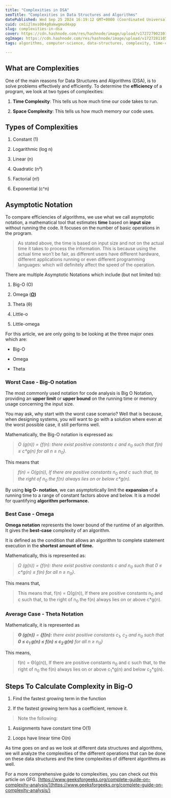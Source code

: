 ```yaml
---
title: "Complexities in DSA"
seoTitle: "Complexities in Data Structures and Algorithms"
datePublished: Wed Sep 25 2024 16:19:12 GMT+0000 (Coordinated Universal Time)
cuid: cm1i2lmxs004g0akwgmud4xpp
slug: complexities-in-dsa
cover: https://cdn.hashnode.com/res/hashnode/image/upload/v1727279023019/f2abef85-114b-40de-9c57-f4eb73a1f4d9.png
ogImage: https://cdn.hashnode.com/res/hashnode/image/upload/v1727281105084/a9bb8832-adcf-4ee5-a67d-71eb8377a3fa.png
tags: algorithms, computer-science, data-structures, complexity, time-complexity, dsa, space-complexity

---
```


## What are Complexities

One of the main reasons for Data Structures and Algorithms (DSA), is to solve problems effectively and efficiently. To determine the **efficiency** of a program, we look at two types of complexities:

1. **Time Complexity**: This tells us how much time our code takes to run.
    
2. **Space Complexity**: This tells us how much memory our code uses.
    

## Types of Complexities

1. Constant (1)
    
2. Logarithmic (log n)
    
3. Linear (n)
    
4. Quadratic (n²)
    
5. Factorial (n!)
    
6. Exponential (c^n)
    

## Asymptotic Notation

To compare efficiencies of algorithms, we use what we call asymptotic notation, a mathematical tool that estimates **time** based on **input size** without running the code. It focuses on the number of basic operations in the program.

> As stated above, the time is based on input size and not on the actual time it takes to process the information. This is because using the actual time won’t be fair, as different users have different hardware, different applications running or even different programming languages: which will definitely affect the speed of the operation.

There are multiple Asymptotic Notations which include (but not limited to):

1. Big-O (O)
    
2. Omega ([**Ω**](https://www.geeksforgeeks.org/analysis-of-algorithms-big-omega-notation/)**)**
    
3. Theta (θ)
    
4. Little-o
    
5. Little-omega
    

For this article, we are only going to be looking at the three major ones which are:

* Big-O
    
* Omega
    
* Theta
    

### Worst Case - Big-O notation

The most commonly used notation for code analysis is Big O Notation, providing an **upper limit** or **upper bound** on the running time or memory usage concerning the input size.

You may ask, why start with the worst case scenario? Well that is because, when designing systems, you will want to go with a solution where even at the worst possible case, it still performs well.

Mathematically, the Big-O notation is expressed as:

> *O (g(n)) = {f(n): there exist positive constants c and n<sub>0</sub> such that f(n) ≤ c\*g(n) for all n ≥ n<sub>0</sub>}.*

This means that

> *f(n) = O(g(n)), If there are positive constants n<sub>0</sub> and c such that, to the right of n<sub>0</sub> the f(n) always lies on or below c\*g(n).*

By using **big O- notation**, we can asymptotically limit the **expansion** of a running time to a range of constant factors above and below. It is a model for quantifying **algorithm performance.**

### Best Case - Omega

**Omega notation** represents the lower bound of the runtime of an algorithm. It gives the **best-case** complexity of an algorithm.

It is defined as the condition that allows an algorithm to complete statement execution in the **shortest amount of time.**

Mathematically, this is represented as:

> *Ω (g(n)) = {f(n): there exist positive constants c and n<sub>0</sub> such that 0 ≤ c\*g(n) ≤ f(n) for all n ≥ n<sub>0</sub>}.*

This means that,

> This means that, f(n) = Ω(g(n)), If there are positive constants n<sub>0</sub> and c such that, to the right of n<sub>0</sub> the f(n) always lies on or above c\*g(n).

### Average Case - Theta Notation

Mathematically, it is represented as

> ***Θ (g(n))*** *\=* ***{f(n):*** *there exist positive constants c<sub>1</sub>, c<sub>2</sub> and n<sub>0</sub> such that* ***0 ≤ c<sub>1 </sub> g(n) ≤ f(n) ≤ c<sub>2 </sub> g(n)*** *for all n ≥ n<sub>0</sub>}*

This means,

> f(n) = Θ(g(n)), If there are positive constants n<sub>0</sub> and c such that, to the right of n<sub>0</sub> the f(n) always lies on or above c<sub>1</sub>\*g(n) and below c<sub>2</sub>\*g(n).

## Steps To Calculate Complexity in Big-O

1. Find the fastest growing term in the function
    
2. If the fastest growing term has a coefficient, remove it.
    

> Note the following:

1. Assignments have constant time O(1)
    
2. Loops have linear time O(n)
    

As time goes on and as we look at different data structures and algorithms, we will analyze the complexities of the different operations that can be done on these data structures and the time complexities of different algorithms as well.

For a more comprehensive guide to complexities, you can check out this article on GFG. [https://www.geeksforgeeks.org/complete-guide-on-complexity-analysis/](https://www.geeksforgeeks.org/complete-guide-on-complexity-analysis/)
